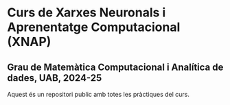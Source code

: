 # Curs de Xarxes Neuronals i Aprenentatge Computacional (XNAP)
## Grau de Matemàtica Computacional i Analítica de dades, UAB, 2024-25

Aquest és un repositori public amb totes les pràctiques del curs. 
